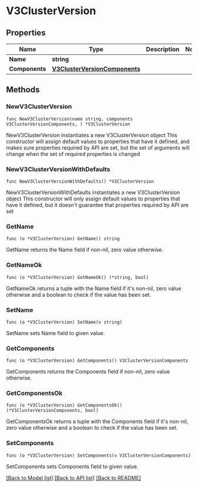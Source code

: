 # V3ClusterVersion

## Properties

Name | Type | Description | Notes
------------ | ------------- | ------------- | -------------
**Name** | **string** |  | 
**Components** | [**V3ClusterVersionComponents**](V3ClusterVersionComponents.md) |  | 

## Methods

### NewV3ClusterVersion

`func NewV3ClusterVersion(name string, components V3ClusterVersionComponents, ) *V3ClusterVersion`

NewV3ClusterVersion instantiates a new V3ClusterVersion object
This constructor will assign default values to properties that have it defined,
and makes sure properties required by API are set, but the set of arguments
will change when the set of required properties is changed

### NewV3ClusterVersionWithDefaults

`func NewV3ClusterVersionWithDefaults() *V3ClusterVersion`

NewV3ClusterVersionWithDefaults instantiates a new V3ClusterVersion object
This constructor will only assign default values to properties that have it defined,
but it doesn't guarantee that properties required by API are set

### GetName

`func (o *V3ClusterVersion) GetName() string`

GetName returns the Name field if non-nil, zero value otherwise.

### GetNameOk

`func (o *V3ClusterVersion) GetNameOk() (*string, bool)`

GetNameOk returns a tuple with the Name field if it's non-nil, zero value otherwise
and a boolean to check if the value has been set.

### SetName

`func (o *V3ClusterVersion) SetName(v string)`

SetName sets Name field to given value.


### GetComponents

`func (o *V3ClusterVersion) GetComponents() V3ClusterVersionComponents`

GetComponents returns the Components field if non-nil, zero value otherwise.

### GetComponentsOk

`func (o *V3ClusterVersion) GetComponentsOk() (*V3ClusterVersionComponents, bool)`

GetComponentsOk returns a tuple with the Components field if it's non-nil, zero value otherwise
and a boolean to check if the value has been set.

### SetComponents

`func (o *V3ClusterVersion) SetComponents(v V3ClusterVersionComponents)`

SetComponents sets Components field to given value.



[[Back to Model list]](../README.md#documentation-for-models) [[Back to API list]](../README.md#documentation-for-api-endpoints) [[Back to README]](../README.md)


